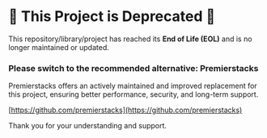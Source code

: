 # 🚨 This Project is Deprecated 🚨

This repository/library/project has reached its **End of Life (EOL)** and is no longer maintained or updated.

### Please switch to the recommended alternative: **Premierstacks**

Premierstacks offers an actively maintained and improved replacement for this project, ensuring better performance, security, and long-term support.

[https://github.com/premierstacks](https://github.com/premierstacks)

Thank you for your understanding and support.

